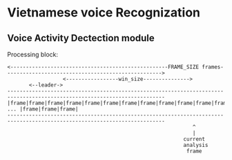 # Vietnamese voice Recognization

## Voice Activity Dectection module
Processing block:

	<---------------------------------------------------FRAME_SIZE frames--------------------------------------------------->
					  <-----------------win_size--------------->
		   <--leader->
	-------------------------------------------------------------------------------------------------------------------------
	|frame|frame|frame|frame|frame|frame|frame|frame|frame|frame|frame|frame|frame|frame|frame|frame| ... |frame|frame|frame|
	-------------------------------------------------------------------------------------------------------------------------
																^
															 	|
															 current
														 	 analysis
														 	  frame

